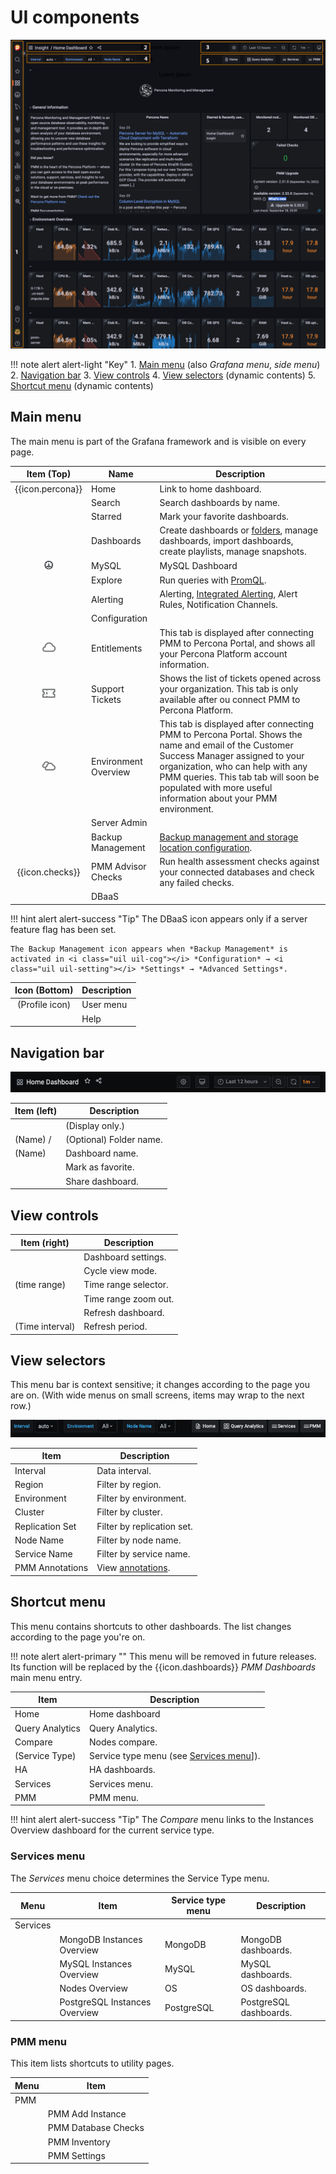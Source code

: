 # UI components

![!](../_images/PMM_Home_Dashboard_Numbered.png)

!!! note alert alert-light "Key"
    1. [Main menu](#main-menu) (also *Grafana menu*, *side menu*)
    2. [Navigation bar](#navigation-bar)
    3. [View controls](#view-controls)
    4. [View selectors](#view-selectors) (dynamic contents)
    5. [Shortcut menu](#shortcut-menu) (dynamic contents)

## Main menu

The main menu is part of the Grafana framework and is visible on every page.

| Item (Top)                         | Name                 | Description
|:----------------------------------:|----------------------|-------------------------------
| {{icon.percona}}                   | Home                 | Link to home dashboard.
| <i class="uil uil-search"></i>     | Search               | Search dashboards by name.
| <i class="uil uil-star"></i>       | Starred              | Mark your favorite dashboards.
| <i class="uil uil-apps"></i>       | Dashboards           | Create dashboards or [folders][Folders], manage dashboards, import dashboards, create playlists, manage snapshots.
| ![!image](../_images/mysql-dashboard.png)      | MySQL    | MySQL Dashboard
| <i class="uil uil-compass"></i>    | Explore              | Run queries with [PromQL].
| <i class="uil uil-bell"></i>       | Alerting             | Alerting, [Integrated Alerting](../using/alerting.md), Alert Rules, Notification Channels.
| <i class="uil uil-cog"></i>        | Configuration        |
| ![!image](../_images/entitlements-white.png)       | Entitlements        |This tab is displayed after connecting PMM to Percona Portal, and shows all your Percona Platform account information. 
| ![!image](../_images/support_tickets_white.png)       | Support Tickets        | Shows the list of tickets opened across your organization. This tab is only available after ou connect PMM to Percona Platform.
| ![!image](../_images/environment_overview.png)       | Environment Overview        | This tab is displayed after connecting PMM to Percona Portal. Shows the name and email of the Customer Success Manager assigned to your organization, who can help with any PMM queries. This tab tab will soon be populated with more useful information about your PMM environment. 
| <i class="uil uil-shield"></i>     | Server Admin         |
| <i class="uil uil-history"></i>    | Backup Management    | [Backup management and storage location configuration][BACKUP].
| {{icon.checks}}                    | PMM Advisor Checks  | Run health assessment checks against your connected databases and check any failed checks. 
| <i class="uil uil-database"></i>   | DBaaS                |

!!! hint alert alert-success "Tip"
    The DBaaS icon appears only if a server feature flag has been set.

    The Backup Management icon appears when *Backup Management* is activated in <i class="uil uil-cog"></i> *Configuration* → <i class="uil uil-setting"></i> *Settings* → *Advanced Settings*.

| Icon (Bottom)                            | Description |
|:----------------------------------------:|-------------|
| (Profile icon)                           | User menu   |
| <i class="uil uil-question-circle"></i>  | Help        |

## Navigation bar

![!Common page elements top row](../_images/PMM_Home_Dashboard_Menus_Top_Navigation_Bar.jpg)

| Item (left)                       | Description
|-----------------------------------|-------------------------
| <i class="uil uil-apps"></i>      | (Display only.)
| (Name) /                          | (Optional) Folder name.
| (Name)                            | Dashboard name.
| <i class="uil uil-star"></i>      | Mark as favorite.
| <i class="uil uil-share-alt"></i> | Share dashboard.

## View controls

| Item (right)                                    | Description
|-------------------------------------------------| --------------------
| <i class="uil uil-cog"></i>                     | Dashboard settings.
| <i class="uil uil-monitor"></i>                 | Cycle view mode.
| <i class="uil uil-clock-nine"></i> (time range) | Time range selector.
| <i class="uil uil-search-minus"></i>            | Time range zoom out.
| <i class="uil uil-sync"></i>                    | Refresh dashboard.
| (Time interval)                                 | Refresh period.

## View selectors

This menu bar is context sensitive; it changes according to the page you are on. (With wide menus on small screens, items may wrap to the next row.)

![!](../_images/PMM_Home_Dashboard_Menus_Submenu_Bar.jpg)

| Item                          | Description
|-------------------------------|-------------------------------------------
| Interval                      | Data interval.
| Region                        | Filter by region.
| Environment                   | Filter by environment.
| Cluster                       | Filter by cluster.
| Replication Set               | Filter by replication set.
| Node Name                     | Filter by node name.
| Service Name                  | Filter by service name.
| PMM Annotations               | View [annotations](../how-to/annotate.md).

## Shortcut menu

This menu contains shortcuts to other dashboards. The list changes according to the page you're on.

!!! note alert alert-primary ""
    This menu will be removed in future releases. Its function will be replaced by the {{icon.dashboards}} *PMM Dashboards* main menu entry.

| Item                                         | Description
|----------------------------------------------| ------------------------------
| <i class="uil uil-file-alt"></i> Home        | Home dashboard
| <i class="uil uil-apps"></i> Query Analytics | Query Analytics.
| <i class="uil uil-bolt"></i> Compare         | Nodes compare.
| (Service Type)                               | Service type menu (see [Services menu](#services-menu)]).
| <i class="uil uil-bars"></i> HA              | HA dashboards.
| <i class="uil uil-bars"></i> Services        | Services menu.
| <i class="uil uil-bars"></i> PMM             | PMM menu.

!!! hint alert alert-success "Tip"
    The *Compare* menu links to the Instances Overview dashboard for the current service type.

### Services menu

The *Services* menu choice determines the Service Type menu.

| Menu      | Item                           | Service type menu                       | Description
|-----------|--------------------------------|-----------------------------------------|-----------------------
| Services  |                                |                                         |
|           | MongoDB Instances Overview     | <i class="uil uil-bars"></i> MongoDB    | MongoDB dashboards.
|           | MySQL Instances Overview       | <i class="uil uil-bars"></i> MySQL      | MySQL dashboards.
|           | Nodes Overview                 | <i class="uil uil-bars"></i> OS         | OS dashboards.
|           | PostgreSQL Instances Overview  | <i class="uil uil-bars"></i> PostgreSQL | PostgreSQL dashboards.

### PMM menu

This item lists shortcuts to utility pages.

| Menu | Item
|------|---------------------
| PMM  |
|      | PMM Add Instance
|      | PMM Database Checks
|      | PMM Inventory
|      | PMM Settings

[Folders]: https://grafana.com/docs/grafana/latest/dashboards/dashboard_folders/
[PromQL]: https://grafana.com/blog/2020/02/04/introduction-to-promql-the-prometheus-query-language/
[BACKUP]: ../using/backup.md
